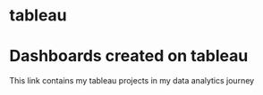 # tableau
# Dashboards created on tableau
This link contains my tableau projects in my data analytics journey
